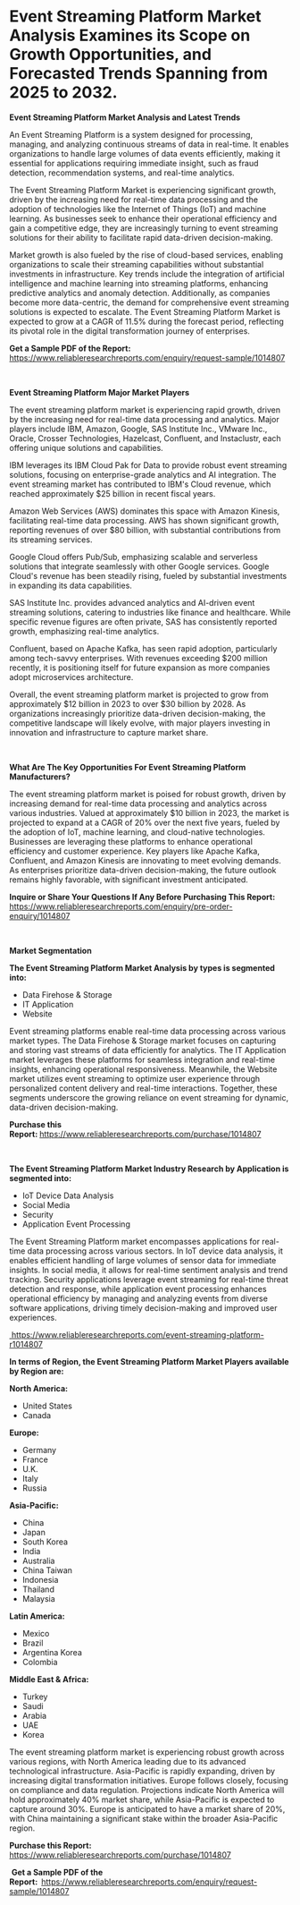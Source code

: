<p><h1>Event Streaming Platform Market Analysis Examines its Scope on Growth Opportunities, and Forecasted Trends Spanning from 2025 to 2032.</h1></p><p><strong>Event Streaming Platform Market Analysis and Latest Trends</strong></p>
<p><p>An Event Streaming Platform is a system designed for processing, managing, and analyzing continuous streams of data in real-time. It enables organizations to handle large volumes of data events efficiently, making it essential for applications requiring immediate insight, such as fraud detection, recommendation systems, and real-time analytics. </p><p>The Event Streaming Platform Market is experiencing significant growth, driven by the increasing need for real-time data processing and the adoption of technologies like the Internet of Things (IoT) and machine learning. As businesses seek to enhance their operational efficiency and gain a competitive edge, they are increasingly turning to event streaming solutions for their ability to facilitate rapid data-driven decision-making.</p><p>Market growth is also fueled by the rise of cloud-based services, enabling organizations to scale their streaming capabilities without substantial investments in infrastructure. Key trends include the integration of artificial intelligence and machine learning into streaming platforms, enhancing predictive analytics and anomaly detection. Additionally, as companies become more data-centric, the demand for comprehensive event streaming solutions is expected to escalate. The Event Streaming Platform Market is expected to grow at a CAGR of 11.5% during the forecast period, reflecting its pivotal role in the digital transformation journey of enterprises.</p></p>
<p><strong>Get a Sample PDF of the Report:&nbsp;</strong> <a href="https://www.reliableresearchreports.com/enquiry/request-sample/1014807?utm_campaign=3512&utm_medium=2&utm_source=Github&utm_content=ia&utm_term=17042025&utm_id=event-streaming-platform">https://www.reliableresearchreports.com/enquiry/request-sample/1014807</a></p>
<p>&nbsp;</p>
<p><strong>Event Streaming Platform Major Market Players</strong></p>
<p><p>The event streaming platform market is experiencing rapid growth, driven by the increasing need for real-time data processing and analytics. Major players include IBM, Amazon, Google, SAS Institute Inc., VMware Inc., Oracle, Crosser Technologies, Hazelcast, Confluent, and Instaclustr, each offering unique solutions and capabilities.</p><p>IBM leverages its IBM Cloud Pak for Data to provide robust event streaming solutions, focusing on enterprise-grade analytics and AI integration. The event streaming market has contributed to IBM's Cloud revenue, which reached approximately $25 billion in recent fiscal years.</p><p>Amazon Web Services (AWS) dominates this space with Amazon Kinesis, facilitating real-time data processing. AWS has shown significant growth, reporting revenues of over $80 billion, with substantial contributions from its streaming services.</p><p>Google Cloud offers Pub/Sub, emphasizing scalable and serverless solutions that integrate seamlessly with other Google services. Google Cloud's revenue has been steadily rising, fueled by substantial investments in expanding its data capabilities.</p><p>SAS Institute Inc. provides advanced analytics and AI-driven event streaming solutions, catering to industries like finance and healthcare. While specific revenue figures are often private, SAS has consistently reported growth, emphasizing real-time analytics.</p><p>Confluent, based on Apache Kafka, has seen rapid adoption, particularly among tech-savvy enterprises. With revenues exceeding $200 million recently, it is positioning itself for future expansion as more companies adopt microservices architecture.</p><p>Overall, the event streaming platform market is projected to grow from approximately $12 billion in 2023 to over $30 billion by 2028. As organizations increasingly prioritize data-driven decision-making, the competitive landscape will likely evolve, with major players investing in innovation and infrastructure to capture market share.</p></p>
<p>&nbsp;</p>
<p><strong>What Are The Key Opportunities For Event Streaming Platform Manufacturers?</strong></p>
<p><p>The event streaming platform market is poised for robust growth, driven by increasing demand for real-time data processing and analytics across various industries. Valued at approximately $10 billion in 2023, the market is projected to expand at a CAGR of 20% over the next five years, fueled by the adoption of IoT, machine learning, and cloud-native technologies. Businesses are leveraging these platforms to enhance operational efficiency and customer experience. Key players like Apache Kafka, Confluent, and Amazon Kinesis are innovating to meet evolving demands. As enterprises prioritize data-driven decision-making, the future outlook remains highly favorable, with significant investment anticipated.</p></p>
<p><strong>Inquire or Share Your Questions If Any Before Purchasing This Report:</strong> <a href="https://www.reliableresearchreports.com/enquiry/pre-order-enquiry/1014807?utm_campaign=3512&utm_medium=2&utm_source=Github&utm_content=ia&utm_term=17042025&utm_id=event-streaming-platform">https://www.reliableresearchreports.com/enquiry/pre-order-enquiry/1014807</a></p>
<p>&nbsp;</p>
<p><strong>Market Segmentation</strong></p>
<p><strong>The Event Streaming Platform Market Analysis by types is segmented into:</strong></p>
<p><ul><li>Data Firehose & Storage</li><li>IT Application</li><li>Website</li></ul></p>
<p><p>Event streaming platforms enable real-time data processing across various market types. The Data Firehose & Storage market focuses on capturing and storing vast streams of data efficiently for analytics. The IT Application market leverages these platforms for seamless integration and real-time insights, enhancing operational responsiveness. Meanwhile, the Website market utilizes event streaming to optimize user experience through personalized content delivery and real-time interactions. Together, these segments underscore the growing reliance on event streaming for dynamic, data-driven decision-making.</p></p>
<p><strong>Purchase this Report:&nbsp;</strong><a href="https://www.reliableresearchreports.com/purchase/1014807?utm_campaign=3512&utm_medium=2&utm_source=Github&utm_content=ia&utm_term=17042025&utm_id=event-streaming-platform">https://www.reliableresearchreports.com/purchase/1014807</a></p>
<p>&nbsp;</p>
<p><strong>The Event Streaming Platform Market Industry Research by Application is segmented into:</strong></p>
<p><ul><li>IoT Device Data Analysis</li><li>Social Media</li><li>Security</li><li>Application Event Processing</li></ul></p>
<p><p>The Event Streaming Platform market encompasses applications for real-time data processing across various sectors. In IoT device data analysis, it enables efficient handling of large volumes of sensor data for immediate insights. In social media, it allows for real-time sentiment analysis and trend tracking. Security applications leverage event streaming for real-time threat detection and response, while application event processing enhances operational efficiency by managing and analyzing events from diverse software applications, driving timely decision-making and improved user experiences.</p></p>
<p><a href="https://www.reliableresearchreports.com/event-streaming-platform-r1014807?utm_campaign=3512&utm_medium=2&utm_source=Github&utm_content=ia&utm_term=17042025&utm_id=event-streaming-platform">&nbsp;https://www.reliableresearchreports.com/event-streaming-platform-r1014807</a></p>
<p><strong>In terms of Region, the Event Streaming Platform Market Players available by Region are:</strong></p>
<p>
    <p> <strong> North America: </strong>
        <ul>
            <li>United States</li>
            <li>Canada</li>
        </ul>
        </p> 
    <p> <strong> Europe: </strong>
        <ul>
            <li>Germany</li>
            <li>France</li>
            <li>U.K.</li>
            <li>Italy</li>
            <li>Russia</li>
        </ul>
        </p> 
    <p> <strong> Asia-Pacific: </strong>
        <ul>
            <li>China</li>
            <li>Japan</li>
            <li>South Korea</li>
            <li>India</li>
            <li>Australia</li>
            <li>China Taiwan</li>
            <li>Indonesia</li>
            <li>Thailand</li>
            <li>Malaysia</li>
        </ul>
        </p> 
    <p> <strong> Latin America: </strong>
        <ul>
            <li>Mexico</li>
            <li>Brazil</li>
            <li>Argentina Korea</li>
            <li>Colombia</li>
        </ul>
        </p> 
    <p> <strong> Middle East & Africa: </strong>
        <ul>
            <li>Turkey</li>
            <li>Saudi</li>
            <li>Arabia</li>
            <li>UAE</li>
            <li>Korea</li>
        </ul>
    </p>
    </p>
<p><p>The event streaming platform market is experiencing robust growth across various regions, with North America leading due to its advanced technological infrastructure. Asia-Pacific is rapidly expanding, driven by increasing digital transformation initiatives. Europe follows closely, focusing on compliance and data regulation. Projections indicate North America will hold approximately 40% market share, while Asia-Pacific is expected to capture around 30%. Europe is anticipated to have a market share of 20%, with China maintaining a significant stake within the broader Asia-Pacific region.</p></p>
<p><strong>Purchase this Report: </strong><a href="https://www.reliableresearchreports.com/purchase/1014807?utm_campaign=3512&utm_medium=2&utm_source=Github&utm_content=ia&utm_term=17042025&utm_id=event-streaming-platform">https://www.reliableresearchreports.com/purchase/1014807</a></p>
<p>&nbsp;<strong>Get a Sample PDF of the Report:&nbsp;&nbsp;</strong><a href="https://www.reliableresearchreports.com/enquiry/request-sample/1014807?utm_campaign=3512&utm_medium=2&utm_source=Github&utm_content=ia&utm_term=17042025&utm_id=event-streaming-platform">https://www.reliableresearchreports.com/enquiry/request-sample/1014807</a></p>
<p><strong></strong></p>
<p><p></p><p></p><p></p></p>